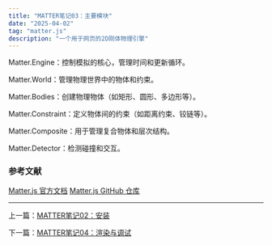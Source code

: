 ```yaml
---
title: "MATTER笔记03：主要模块"
date: "2025-04-02"
tag: "matter.js"
description: "一个用于网页的2D刚体物理引擎"
---
```


Matter.Engine：控制模拟的核心，管理时间和更新循环。

Matter.World：管理物理世界中的物体和约束。

Matter.Bodies：创建物理物体（如矩形、圆形、多边形等）。

Matter.Constraint：定义物体间的约束（如距离约束、铰链等）。

Matter.Composite：用于管理复合物体和层次结构。

Matter.Detector：检测碰撞和交互。

### 参考文献

[Matter.js 官方文档](https://brm.io/matter-js/docs/)
[Matter.js GitHub 仓库](https://github.com/liabru/matter-js)

---

上一篇：[MATTER笔记02：安装](/posts/post-016)

下一篇：[MATTER笔记04：渲染与调试](/posts/post-018)
